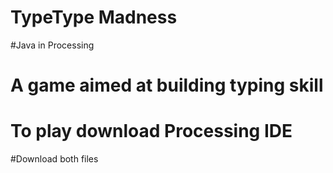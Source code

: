 # TypeType Madness

#Java in Processing
# A game aimed at building typing skill
# To play download Processing IDE
#Download both files
